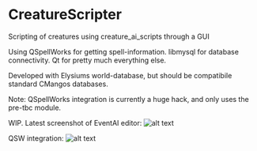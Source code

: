 # CreatureScripter
Scripting of creatures using creature_ai_scripts through a GUI

Using QSpellWorks for getting spell-information.
libmysql for database connectivity.
Qt for pretty much everything else.

Developed with Elysiums world-database, but should be compatibile standard CMangos databases.

Note: QSpellWorks integration is currently a huge hack, and only uses the pre-tbc module.

WIP. 
Latest screenshot of EventAI editor:
![alt text](http://i.imgur.com/96pcykd.png)

QSW integration:
![alt text](http://i.imgur.com/bOH1hys.png)

